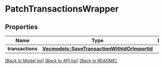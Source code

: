 # PatchTransactionsWrapper

## Properties

Name | Type | Description | Notes
------------ | ------------- | ------------- | -------------
**transactions** | [**Vec<models::SaveTransactionWithIdOrImportId>**](SaveTransactionWithIdOrImportId.md) |  | 

[[Back to Model list]](../README.md#documentation-for-models) [[Back to API list]](../README.md#documentation-for-api-endpoints) [[Back to README]](../README.md)


